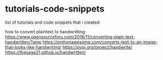 # tutorials-code-snippets
list of tutorials and code snippets that i created

how to convert plaintext to handwritting:
https://www.opensourceforu.com/2016/11/converting-plain-text-handwritten/?amp
https://pythonawesome.com/converts-text-to-an-image-that-looks-like-handwriting/
https://pypi.org/project/handwrite/
https://thesage21.github.io/handwritten/
